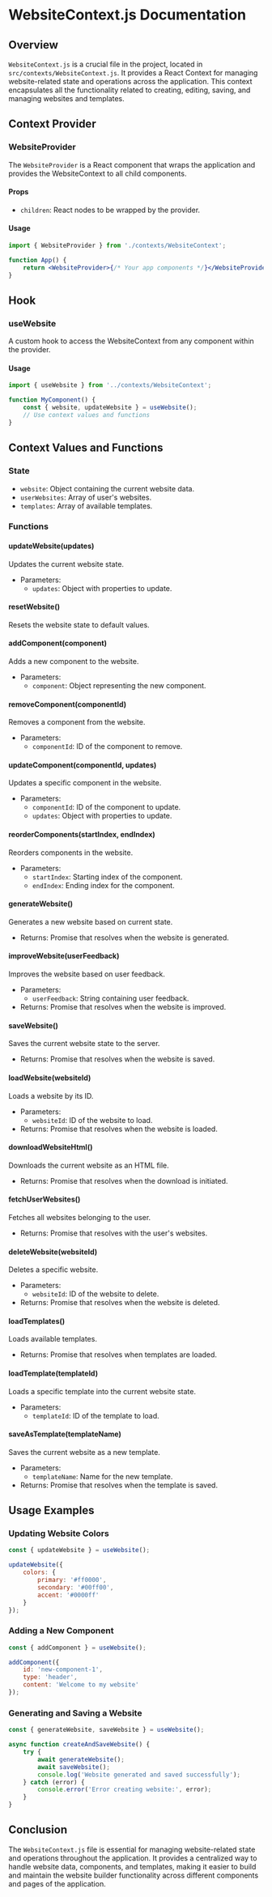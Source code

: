 # WebsiteContext.js Documentation

## Overview

`WebsiteContext.js` is a crucial file in the project, located in `src/contexts/WebsiteContext.js`.
It provides a React Context for managing website-related state and operations across the
application. This context encapsulates all the functionality related to creating, editing, saving,
and managing websites and templates.

## Context Provider

### WebsiteProvider

The `WebsiteProvider` is a React component that wraps the application and provides the
WebsiteContext to all child components.

#### Props

-   `children`: React nodes to be wrapped by the provider.

#### Usage

```jsx
import { WebsiteProvider } from './contexts/WebsiteContext';

function App() {
    return <WebsiteProvider>{/* Your app components */}</WebsiteProvider>;
}
```

## Hook

### useWebsite

A custom hook to access the WebsiteContext from any component within the provider.

#### Usage

```jsx
import { useWebsite } from '../contexts/WebsiteContext';

function MyComponent() {
    const { website, updateWebsite } = useWebsite();
    // Use context values and functions
}
```

## Context Values and Functions

### State

-   `website`: Object containing the current website data.
-   `userWebsites`: Array of user's websites.
-   `templates`: Array of available templates.

### Functions

#### updateWebsite(updates)

Updates the current website state.

-   Parameters:
    -   `updates`: Object with properties to update.

#### resetWebsite()

Resets the website state to default values.

#### addComponent(component)

Adds a new component to the website.

-   Parameters:
    -   `component`: Object representing the new component.

#### removeComponent(componentId)

Removes a component from the website.

-   Parameters:
    -   `componentId`: ID of the component to remove.

#### updateComponent(componentId, updates)

Updates a specific component in the website.

-   Parameters:
    -   `componentId`: ID of the component to update.
    -   `updates`: Object with properties to update.

#### reorderComponents(startIndex, endIndex)

Reorders components in the website.

-   Parameters:
    -   `startIndex`: Starting index of the component.
    -   `endIndex`: Ending index for the component.

#### generateWebsite()

Generates a new website based on current state.

-   Returns: Promise that resolves when the website is generated.

#### improveWebsite(userFeedback)

Improves the website based on user feedback.

-   Parameters:
    -   `userFeedback`: String containing user feedback.
-   Returns: Promise that resolves when the website is improved.

#### saveWebsite()

Saves the current website state to the server.

-   Returns: Promise that resolves when the website is saved.

#### loadWebsite(websiteId)

Loads a website by its ID.

-   Parameters:
    -   `websiteId`: ID of the website to load.
-   Returns: Promise that resolves when the website is loaded.

#### downloadWebsiteHtml()

Downloads the current website as an HTML file.

-   Returns: Promise that resolves when the download is initiated.

#### fetchUserWebsites()

Fetches all websites belonging to the user.

-   Returns: Promise that resolves with the user's websites.

#### deleteWebsite(websiteId)

Deletes a specific website.

-   Parameters:
    -   `websiteId`: ID of the website to delete.
-   Returns: Promise that resolves when the website is deleted.

#### loadTemplates()

Loads available templates.

-   Returns: Promise that resolves when templates are loaded.

#### loadTemplate(templateId)

Loads a specific template into the current website state.

-   Parameters:
    -   `templateId`: ID of the template to load.

#### saveAsTemplate(templateName)

Saves the current website as a new template.

-   Parameters:
    -   `templateName`: Name for the new template.
-   Returns: Promise that resolves when the template is saved.

## Usage Examples

### Updating Website Colors

```jsx
const { updateWebsite } = useWebsite();

updateWebsite({
    colors: {
        primary: '#ff0000',
        secondary: '#00ff00',
        accent: '#0000ff'
    }
});
```

### Adding a New Component

```jsx
const { addComponent } = useWebsite();

addComponent({
    id: 'new-component-1',
    type: 'header',
    content: 'Welcome to my website'
});
```

### Generating and Saving a Website

```jsx
const { generateWebsite, saveWebsite } = useWebsite();

async function createAndSaveWebsite() {
    try {
        await generateWebsite();
        await saveWebsite();
        console.log('Website generated and saved successfully');
    } catch (error) {
        console.error('Error creating website:', error);
    }
}
```

## Conclusion

The `WebsiteContext.js` file is essential for managing website-related state and operations
throughout the application. It provides a centralized way to handle website data, components, and
templates, making it easier to build and maintain the website builder functionality across different
components and pages of the application.
